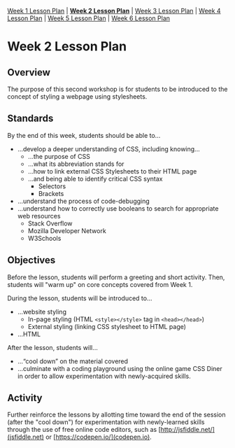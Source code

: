 [Week 1 Lesson Plan](https://ra-coding-club.github.io/coding-club/week-1-lesson-plan) | **[Week 2 Lesson Plan](https://ra-coding-club.github.io/coding-club/week-2-lesson-plan)** | [Week 3 Lesson Plan](https://ra-coding-club.github.io/coding-club/week-3-lesson-plan) | [Week 4 Lesson Plan](https://ra-coding-club.github.io/coding-club/week-4-lesson-plan) | [Week 5 Lesson Plan](https://ra-coding-club.github.io/coding-club/week-5-lesson-plan) | [Week 6 Lesson Plan](https://ra-coding-club.github.io/coding-club/week-6-lesson-plan)

# Week 2 Lesson Plan

## Overview

The purpose of this second workshop is for students to be introduced to the concept of styling
a webpage using stylesheets.

## Standards

By the end of this week, students should be able to...
* ...develop a deeper understanding of CSS, including knowing...
    * ...the purpose of CSS 
    * ...what its abbreviation stands for
    * ...how to link external CSS Stylesheets to their HTML page
    * ...and being able to identify critical CSS syntax
        * Selectors
        * Brackets
* ...understand the process of code-debugging
* ...understand how to correctly use booleans to search for appropriate web resources
    * Stack Overflow
    * Mozilla Developer Network
    * W3Schools

## Objectives

Before the lesson, students will perform a greeting and short activity. Then, students will "warm up" on core concepts covered from Week 1.

During the lesson, students will be introduced to...
* ...website styling
    * In-page styling (HTML `<style></style>` tag in `<head></head>`)
    * External styling (linking CSS stylesheet to HTML page)
* ...HTML

After the lesson, students will...
* ...“cool down” on the material covered
* ...culminate with a coding playground using the online game CSS Diner in order to allow experimentation with newly-acquired skills.

## Activity

Further reinforce the lessons by allotting time toward the end of the session (after the "cool down") for experimentation with
newly-learned skills through the use of free online code editors, such as [http://jsfiddle.net/](jsfiddle.net) or [https://codepen.io/](codepen.io).
